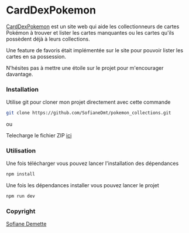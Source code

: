 # CardDexPokemon

[CardDexPokemon](https://pokemon-collections.vercel.app/) est un site web qui aide les collectionneurs de cartes Pokémon à trouver et lister les cartes manquantes ou les cartes qu'ils possèdent déjà à leurs collections.

Une feature de favoris était implémentée sur le site pour pouvoir lister les cartes en sa possession.

N'hésites pas à mettre une étoile sur le projet pour m'encourager davantage.

### Installation

Utilise git pour cloner mon projet directement avec cette commande

```bash
git clone https://github.com/SofianeDmt/pokemon_collections.git
```

ou 

Telecharge le fichier ZIP [ici](https://github.com/SofianeDmt/pokemon_collections/archive/refs/heads/main.zip)

### Utilisation

Une fois télécharger vous pouvez lancer l'installation des dépendances

```bash
npm install
```
Une fois les dépendances installer vous pouvez lancer le projet

```bash
npm run dev
```

### Copyright

[Sofiane Demette](https://sofianedmt.com/)
